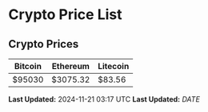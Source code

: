 # Crypto Price List

## Crypto Prices
| Bitcoin | Ethereum | Litecoin |
| ------- | -------- | -------- |
| $95030 | $3075.32 | $83.56 |
**Last Updated:** 2024-11-21 03:17 UTC
**Last Updated:** $DATE$
